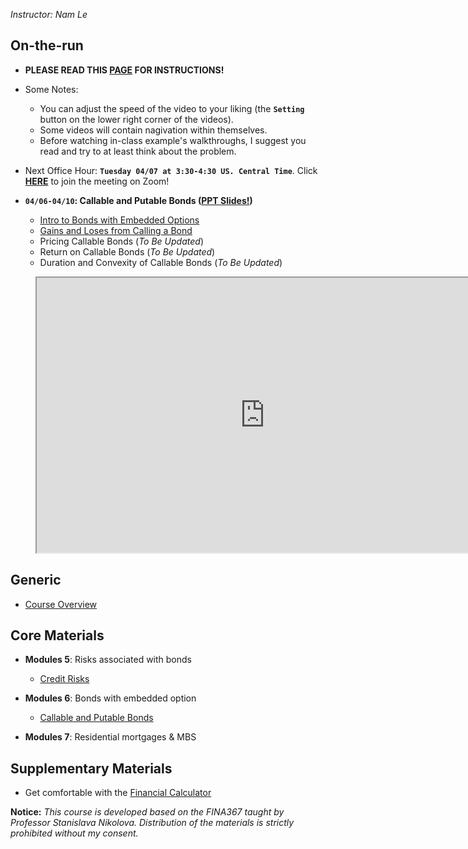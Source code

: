 *Instructor: Nam Le*

## On-the-run
- **PLEASE READ THIS <a href="https://namdz911.github.io/fina367-spring2020-unl/syllabus.html" target="_blank">PAGE</a> FOR INSTRUCTIONS!**


- Some Notes:
    - You can adjust the speed of the video to your liking (the **`Setting`** button on the lower right corner of the videos).
    - Some videos will contain nagivation within themselves. 
    - Before watching in-class example's walkthroughs, I suggest you read and try to at least think about the problem. 


- Next Office Hour: **`Tuesday 04/07 at 3:30-4:30 US. Central Time`**. Click **[HERE](https://unl.zoom.us/j/499542538)** to join the meeting on Zoom!

- **`04/06-04/10`: Callable and Putable Bonds (<a href="./pdf/callable_putable_bonds.pdf" target="_blank">PPT Slides!</a>)**
    - [Intro to Bonds with Embedded Options](call_put_option.html#introduction-to-bonds-with-embedded-options)
    - [Gains and Loses from Calling a Bond](call_put_option.html#gains-and-loses-from-calling-a-bond) 
    - Pricing Callable Bonds (*To Be Updated*)  
    - Return on Callable Bonds (*To Be Updated*)  
    - Duration and Convexity of Callable Bonds (*To Be Updated*)  

<figure class="video_container">
<iframe width="730" height="440" src="https://docs.google.com/spreadsheets/d/e/2PACX-1vTACG5BU7JROotI3occp2Ccon9G-6xMuxVMf46dtLno8zzIiAGE5Ab38YcGl2XsivYorNnvFzt_WpFl/pubhtml?widget=true&amp;headers=false"></iframe>
</figure>


## Generic
- [Course Overview](syllabus.html)

## Core Materials
- **Modules 5**: Risks associated with bonds
    - [Credit Risks](credit_risk.html)


- **Modules 6**: Bonds with embedded option
    - [Callable and Putable Bonds](call_put_option.html)



- **Modules 7**: Residential mortgages & MBS

## Supplementary Materials
- Get comfortable with the [Financial Calculator](financial_calculator.html)  

**Notice:** *This course is developed based on the FINA367 taught by Professor Stanislava Nikolova. Distribution of the materials is strictly prohibited without my consent.*


<a id='npv'></a>
